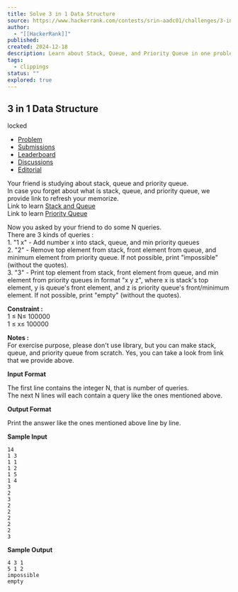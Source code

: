 ```yaml
---
title: Solve 3 in 1 Data Structure
source: https://www.hackerrank.com/contests/srin-aadc01/challenges/3-in-1-data-structure
author:
  - "[[HackerRank]]"
published: 
created: 2024-12-18
description: Learn about Stack, Queue, and Priority Queue in one problem. Thats why I called it 3 in 1
tags:
  - clippings
status: ""
explored: true
---
```

## 3 in 1 Data Structure

locked

- [Problem](https://www.hackerrank.com/contests/srin-aadc01/challenges/3-in-1-data-structure)
- [Submissions](https://www.hackerrank.com/contests/srin-aadc01/challenges/3-in-1-data-structure/submissions)
- [Leaderboard](https://www.hackerrank.com/contests/srin-aadc01/challenges/3-in-1-data-structure/leaderboard)
- [Discussions](https://www.hackerrank.com/contests/srin-aadc01/challenges/3-in-1-data-structure/forum)
- [Editorial](https://www.hackerrank.com/contests/srin-aadc01/challenges/3-in-1-data-structure/editorial)

Your friend is studying about stack, queue and priority queue.  
In case you forget about what is stack, queue, and priority queue, we provide link to refresh your memorize.  
Link to learn [Stack and Queue](https://www.hackerrank.com/external_redirect?to=https://www.hackerearth.com/notes/stacks-and-queues/)  
Link to learn [Priority Queue](https://www.hackerrank.com/external_redirect?to=https://www.hackerearth.com/notes/heaps-and-priority-queues/)

Now you asked by your friend to do some N queries.  
There are 3 kinds of queries :  
1\. "1 x" - Add number x into stack, queue, and min priority queues  
2\. "2" - Remove top element from stack, front element from queue, and minimum element from priority queue. If not possible, print "impossible" (without the quotes).  
3\. "3" - Print top element from stack, front element from queue, and min element from priority queues in format "x y z", where x is stack's top element, y is queue's front element, and z is priority queue's front/minimum element. If not possible, print "empty" (without the quotes).

**Constraint :**  
1 ≤ N≤ 100000  
1 ≤ x≤ 100000

**Notes :**  
For exercise purpose, please don't use library, but you can make stack, queue, and priority queue from scratch. Yes, you can take a look from link that we provide above.

**Input Format**

The first line contains the integer N, that is number of queries.  
The next N lines will each contain a query like the ones mentioned above.

**Output Format**

Print the answer like the ones mentioned above line by line.

**Sample Input**

```
14
1 3
1 1
1 2
1 5
1 4
3
2
3
2
2
2
2
2
3
```

**Sample Output**

```
4 3 1
5 1 2
impossible
empty
```